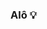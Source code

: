 ### Alô 💡

<!--  Me chamo danilo, trampo numa cozinha(!?), Faz um tempo que ando namorando
 algumas linguagens de programação mais populares como javascript! e ando tentando
 aprender a programar!

conheço um tico de html, css, js.....react 
e o básico de python pra análise de dados.

curto games, e atividades ao ar livre. Não entendo a fundo, mas acho o máximo
automação de máquinas, robótica e inteligência artificial, pretendo em certo
ponto construir peixes robôs pra por no meu aquário.

aqui você não vai encontrar nada muito chique por enquanto, mas estou no caminho
pra virar um pro!-->
